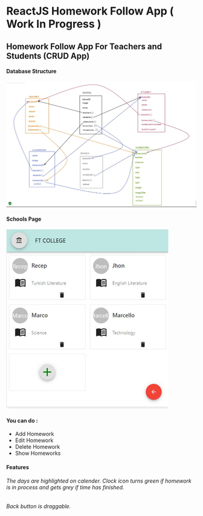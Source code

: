
# ReactJS Homework Follow App ( Work In Progress ) 
## Homework Follow App For Teachers and Students (CRUD App)

#### Database Structure

![Database structure](db_structure.JPG?raw=true "Database Struture")

#### Schools Page

![Schools Page](schools_.JPG?raw=true "Schools Page")
#### You can do :
* Add Homework 
* Edit Homework
* Delete Homework
* Show Homeworks
#### Features
###### The days are highlighted on calender. Clock icon turns green if homework is in process and gets grey if time has finished.
###### Back button is draggable.

